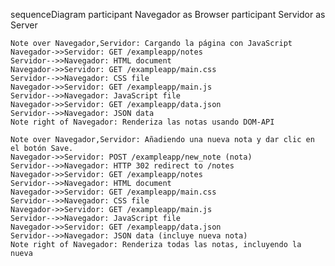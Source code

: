 sequenceDiagram
    participant Navegador as Browser
    participant Servidor as Server

    Note over Navegador,Servidor: Cargando la página con JavaScript
    Navegador->>Servidor: GET /exampleapp/notes
    Servidor-->>Navegador: HTML document
    Navegador->>Servidor: GET /exampleapp/main.css
    Servidor-->>Navegador: CSS file
    Navegador->>Servidor: GET /exampleapp/main.js
    Servidor-->>Navegador: JavaScript file
    Navegador->>Servidor: GET /exampleapp/data.json
    Servidor-->>Navegador: JSON data
    Note right of Navegador: Renderiza las notas usando DOM-API

    Note over Navegador,Servidor: Añadiendo una nueva nota y dar clic en el botón Save.
    Navegador->>Servidor: POST /exampleapp/new_note (nota)
    Servidor-->>Navegador: HTTP 302 redirect to /notes
    Navegador->>Servidor: GET /exampleapp/notes
    Servidor-->>Navegador: HTML document
    Navegador->>Servidor: GET /exampleapp/main.css
    Servidor-->>Navegador: CSS file
    Navegador->>Servidor: GET /exampleapp/main.js
    Servidor-->>Navegador: JavaScript file
    Navegador->>Servidor: GET /exampleapp/data.json
    Servidor-->>Navegador: JSON data (incluye nueva nota)
    Note right of Navegador: Renderiza todas las notas, incluyendo la nueva
